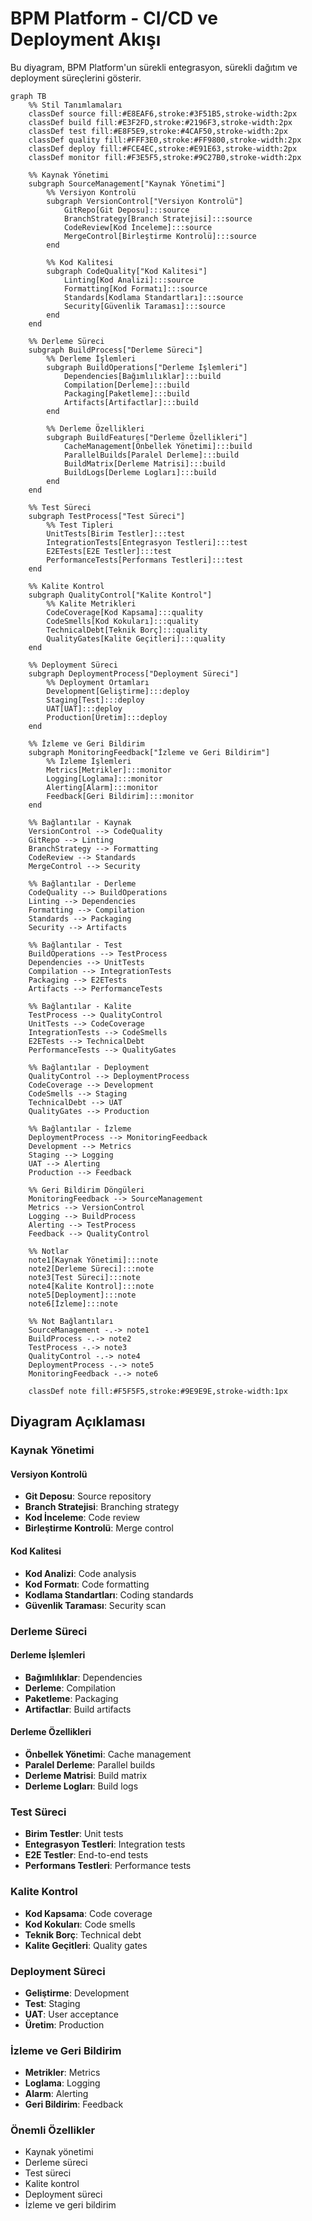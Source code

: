 # BPM Platform - CI/CD ve Deployment Akışı

Bu diyagram, BPM Platform'un sürekli entegrasyon, sürekli dağıtım ve deployment süreçlerini gösterir.

```mermaid
graph TB
    %% Stil Tanımlamaları
    classDef source fill:#E8EAF6,stroke:#3F51B5,stroke-width:2px
    classDef build fill:#E3F2FD,stroke:#2196F3,stroke-width:2px
    classDef test fill:#E8F5E9,stroke:#4CAF50,stroke-width:2px
    classDef quality fill:#FFF3E0,stroke:#FF9800,stroke-width:2px
    classDef deploy fill:#FCE4EC,stroke:#E91E63,stroke-width:2px
    classDef monitor fill:#F3E5F5,stroke:#9C27B0,stroke-width:2px

    %% Kaynak Yönetimi
    subgraph SourceManagement["Kaynak Yönetimi"]
        %% Versiyon Kontrolü
        subgraph VersionControl["Versiyon Kontrolü"]
            GitRepo[Git Deposu]:::source
            BranchStrategy[Branch Stratejisi]:::source
            CodeReview[Kod İnceleme]:::source
            MergeControl[Birleştirme Kontrolü]:::source
        end

        %% Kod Kalitesi
        subgraph CodeQuality["Kod Kalitesi"]
            Linting[Kod Analizi]:::source
            Formatting[Kod Formatı]:::source
            Standards[Kodlama Standartları]:::source
            Security[Güvenlik Taraması]:::source
        end
    end

    %% Derleme Süreci
    subgraph BuildProcess["Derleme Süreci"]
        %% Derleme İşlemleri
        subgraph BuildOperations["Derleme İşlemleri"]
            Dependencies[Bağımlılıklar]:::build
            Compilation[Derleme]:::build
            Packaging[Paketleme]:::build
            Artifacts[Artifactlar]:::build
        end

        %% Derleme Özellikleri
        subgraph BuildFeatures["Derleme Özellikleri"]
            CacheManagement[Önbellek Yönetimi]:::build
            ParallelBuilds[Paralel Derleme]:::build
            BuildMatrix[Derleme Matrisi]:::build
            BuildLogs[Derleme Logları]:::build
        end
    end

    %% Test Süreci
    subgraph TestProcess["Test Süreci"]
        %% Test Tipleri
        UnitTests[Birim Testler]:::test
        IntegrationTests[Entegrasyon Testleri]:::test
        E2ETests[E2E Testler]:::test
        PerformanceTests[Performans Testleri]:::test
    end

    %% Kalite Kontrol
    subgraph QualityControl["Kalite Kontrol"]
        %% Kalite Metrikleri
        CodeCoverage[Kod Kapsama]:::quality
        CodeSmells[Kod Kokuları]:::quality
        TechnicalDebt[Teknik Borç]:::quality
        QualityGates[Kalite Geçitleri]:::quality
    end

    %% Deployment Süreci
    subgraph DeploymentProcess["Deployment Süreci"]
        %% Deployment Ortamları
        Development[Geliştirme]:::deploy
        Staging[Test]:::deploy
        UAT[UAT]:::deploy
        Production[Üretim]:::deploy
    end

    %% İzleme ve Geri Bildirim
    subgraph MonitoringFeedback["İzleme ve Geri Bildirim"]
        %% İzleme İşlemleri
        Metrics[Metrikler]:::monitor
        Logging[Loglama]:::monitor
        Alerting[Alarm]:::monitor
        Feedback[Geri Bildirim]:::monitor
    end

    %% Bağlantılar - Kaynak
    VersionControl --> CodeQuality
    GitRepo --> Linting
    BranchStrategy --> Formatting
    CodeReview --> Standards
    MergeControl --> Security

    %% Bağlantılar - Derleme
    CodeQuality --> BuildOperations
    Linting --> Dependencies
    Formatting --> Compilation
    Standards --> Packaging
    Security --> Artifacts

    %% Bağlantılar - Test
    BuildOperations --> TestProcess
    Dependencies --> UnitTests
    Compilation --> IntegrationTests
    Packaging --> E2ETests
    Artifacts --> PerformanceTests

    %% Bağlantılar - Kalite
    TestProcess --> QualityControl
    UnitTests --> CodeCoverage
    IntegrationTests --> CodeSmells
    E2ETests --> TechnicalDebt
    PerformanceTests --> QualityGates

    %% Bağlantılar - Deployment
    QualityControl --> DeploymentProcess
    CodeCoverage --> Development
    CodeSmells --> Staging
    TechnicalDebt --> UAT
    QualityGates --> Production

    %% Bağlantılar - İzleme
    DeploymentProcess --> MonitoringFeedback
    Development --> Metrics
    Staging --> Logging
    UAT --> Alerting
    Production --> Feedback

    %% Geri Bildirim Döngüleri
    MonitoringFeedback --> SourceManagement
    Metrics --> VersionControl
    Logging --> BuildProcess
    Alerting --> TestProcess
    Feedback --> QualityControl

    %% Notlar
    note1[Kaynak Yönetimi]:::note
    note2[Derleme Süreci]:::note
    note3[Test Süreci]:::note
    note4[Kalite Kontrol]:::note
    note5[Deployment]:::note
    note6[İzleme]:::note

    %% Not Bağlantıları
    SourceManagement -.-> note1
    BuildProcess -.-> note2
    TestProcess -.-> note3
    QualityControl -.-> note4
    DeploymentProcess -.-> note5
    MonitoringFeedback -.-> note6

    classDef note fill:#F5F5F5,stroke:#9E9E9E,stroke-width:1px
```

## Diyagram Açıklaması

### Kaynak Yönetimi
#### Versiyon Kontrolü
- **Git Deposu**: Source repository
- **Branch Stratejisi**: Branching strategy
- **Kod İnceleme**: Code review
- **Birleştirme Kontrolü**: Merge control

#### Kod Kalitesi
- **Kod Analizi**: Code analysis
- **Kod Formatı**: Code formatting
- **Kodlama Standartları**: Coding standards
- **Güvenlik Taraması**: Security scan

### Derleme Süreci
#### Derleme İşlemleri
- **Bağımlılıklar**: Dependencies
- **Derleme**: Compilation
- **Paketleme**: Packaging
- **Artifactlar**: Build artifacts

#### Derleme Özellikleri
- **Önbellek Yönetimi**: Cache management
- **Paralel Derleme**: Parallel builds
- **Derleme Matrisi**: Build matrix
- **Derleme Logları**: Build logs

### Test Süreci
- **Birim Testler**: Unit tests
- **Entegrasyon Testleri**: Integration tests
- **E2E Testler**: End-to-end tests
- **Performans Testleri**: Performance tests

### Kalite Kontrol
- **Kod Kapsama**: Code coverage
- **Kod Kokuları**: Code smells
- **Teknik Borç**: Technical debt
- **Kalite Geçitleri**: Quality gates

### Deployment Süreci
- **Geliştirme**: Development
- **Test**: Staging
- **UAT**: User acceptance
- **Üretim**: Production

### İzleme ve Geri Bildirim
- **Metrikler**: Metrics
- **Loglama**: Logging
- **Alarm**: Alerting
- **Geri Bildirim**: Feedback

### Önemli Özellikler
- Kaynak yönetimi
- Derleme süreci
- Test süreci
- Kalite kontrol
- Deployment süreci
- İzleme ve geri bildirim 